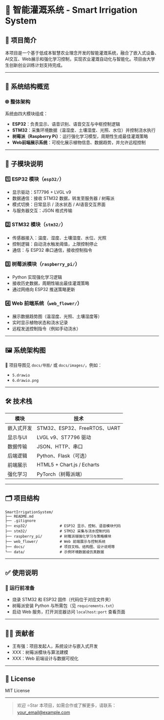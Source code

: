 # 🌿 智能灌溉系统 - Smart Irrigation System

## 📌 项目简介
本项目是一个基于低成本智慧农业理念开发的智能灌溉系统，融合了嵌入式设备、AI交互、Web展示和强化学习控制，实现农业灌溉自动化与智能化。项目由大学生创新创业训练计划支持完成。

---

## 🧠 系统结构概览

### 🌐 整体架构
系统由四大模块组成：

- **ESP32**：负责显示、语音识别、语音交互与中枢控制逻辑
- **STM32**：采集环境数据（温湿度、土壤湿度、光照、水位）并控制浇水执行
- **树莓派（Raspberry Pi）**：运行强化学习模型，周期性生成最佳灌溉策略
- **Web前端展示系统**：可视化展示植物信息、数据趋势，并允许远程控制

---

## 🔧 子模块说明

### 1️⃣ ESP32 模块（`esp32/`）
- 显示驱动：ST7796 + LVGL v9
- 数据通信：接收 STM32 数据，转发至服务器 / 树莓派
- 模式切换：日常显示 / 浇水状态 / AI语音交互界面
- 与服务器交互：JSON 格式传输

### 2️⃣ STM32 模块（`stm32/`）
- 传感器接入：温度、湿度、土壤湿度、水位、光照
- 控制逻辑：自动浇水触发阈值，上限控制停止
- 通信：与 ESP32 串口通信，接收控制指令

### 3️⃣ 树莓派模块（`raspberry_pi/`）
- Python 实现强化学习逻辑
- 接收历史数据，周期性输出最佳灌溉策略
- 通过网络向 ESP32 推送策略更新

### 4️⃣ Web 前端系统（`web_flower/`）
- 展示数据趋势图（温湿度、光照、土壤湿度等）
- 实时显示植物状态和浇水记录
- 远程发送控制指令（例如手动浇水）

---

## 🖼 系统架构图
📌 项目导图见 `docs/导图/` 或 `docs/images/`，例如：
- `5.drawio`
- `6.drawio.png`

---

## 🛠 技术栈

| 模块 | 技术 |
|------|------|
| 嵌入式开发 | STM32、ESP32、FreeRTOS、UART |
| 显示与UI | LVGL v9、ST7796 驱动 |
| 数据传输 | JSON、HTTP、串口 |
| 后端逻辑 | Python、Flask（可选） |
| 前端展示 | HTML5 + Chart.js / Echarts |
| 强化学习 | PyTorch（树莓派端） |

---

## 🗂 项目结构
```
SmartIrrigationSystem/
├── README.md
├── .gitignore
├── esp32/               # ESP32 显示、控制、语音模块代码
├── stm32/               # STM32 采集与浇水控制代码
├── raspberry_pi/        # 树莓派端强化学习与策略模块
├── web_flower/          # Web 前端展示与控制系统
├── docs/                # 项目文档、结构图、设计说明等
└── data/                # 示例环境数据或仿真数据
```

---

## ✅ 使用说明

### 🧪 运行前准备
- 烧录 STM32 和 ESP32 固件（代码位于对应文件夹）
- 树莓派安装 Python 与所需包（见 `requirements.txt`）
- 启动 Web 服务，打开浏览器访问 `localhost:port` 查看页面

---

## 🙋‍♀️ 贡献者
- 王有强：项目发起人，系统设计与嵌入式开发
- XXX：树莓派模块与算法建模
- XXX：Web 前端设计与数据可视化

---

## 📄 License
MIT License

---

> 欢迎 ⭐Star 本项目，如需合作或了解更多，请联系：your_email@example.com